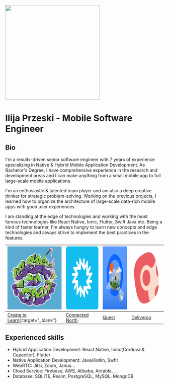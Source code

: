 <img src="https://avatars.githubusercontent.com/u/71725797?s=460&u=3dec2887e39685823fd2291c71056e59540b3687&v=4" width="300" height="300"/>

# Ilija Przeski - Mobile Software Engineer

## Bio

I'm a results-driven senior software engineer with 7 years of experience specializing in Native & Hybrid Mobile Application Development. As Bachelor's Degree, I have comprehensive experience in the research and development areas and I can make anything from a small mobile app to full large-scale mobile applications.

I'm an enthusiastic & talented team player and am also a deep creative thinker for strategic problem-solving. Working on the previous projects, I learned how to organize the architecture of large-scale data-rich mobile apps with good user experiences.

I am standing at the edge of technologies and working with the most famous technologies like React Native, Ionic, Flutter, Swift Java etc. Being a kind of faster learner, I'm always hungry to learn new concepts and edge technologies and always strive to implement the best practices in the features.

<img src="./images/createtolearn/logo.png" width="200" height="200"/> | <img src="./images/connectednorth/logo.png" width="200" height="200"/> | <img src="./images/quest/logo.png" width="200" height="200"/> | <img src="./images/deliveroo/logo.png" width="200" height="200"/>
------ | ------ | ------ | ------
[Create to Learn](createtolearn.md){:target="_blank"} | [Connected North](connectednorth.md) | [Quest](quest.md) | [Deliveroo](deliveroo.md)

## Experienced skills

- Hybrid Application Development: React Native, Ionic(Cordova & Capacitor), Flutter
- Native Application Development: Java/Kotlin, Swfit
- WebRTC: Jitsi, Zoom, Janus...
- Cloud Service: Firebase, AWS, Alibaba, Airtable, ...
- Database: SQLITE, Realm, PostgreSQL, MySQL, MongoDB
